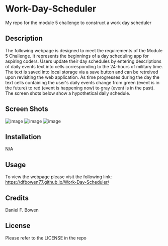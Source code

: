# Work-Day-Scheduler
My repo for the module 5 challenge to construct a work day scheduler

## Description
The following webpage is designed to meet the requirements of the Module 5 Challenge. It represents the beginnings of a day scheduling app for aspiring coders. Users update their day schedules by entering descriptions of daily events text into cells corresponding to the 24-hours of military time. The text is saved into local storage via a save button and can be retreived upon revisiting the web application. As time progresses during the day the text cells containing the user's daily events change from green (event is in the future) to red (event is happening now) to gray (event is in the past). The screen shots below show a hypothetical daily schedule.     

## Screen Shots
![image](https://user-images.githubusercontent.com/122385993/221895482-d57aff6a-2576-42aa-9500-c7c1e82019f5.png)
![image](https://user-images.githubusercontent.com/122385993/221895624-13e1687f-19ff-4c9c-886f-b72c940d73dd.png)
![image](https://user-images.githubusercontent.com/122385993/221895759-a0859311-a016-4c16-9112-3d0c2c606fc9.png)

## Installation
N/A

## Usage
To view the webpage please visit the following link: https://dfbowen77.github.io/Work-Day-Scheduler/

## Credits
Daniel F. Bowen

## License
Please refer to the LICENSE in the repo
